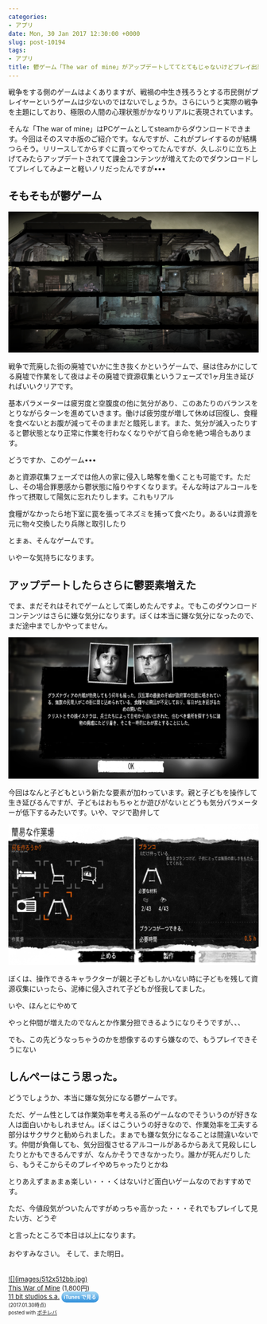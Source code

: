 ```yaml
---
categories:
- アプリ
date: Mon, 30 Jan 2017 12:30:00 +0000
slug: post-10194
tags:
- アプリ
title: 鬱ゲーム「The war of mine」がアップデートしててとてもじゃないけどプレイ出来なかった。
---
```


戦争をする側のゲームはよくありますが、戦禍の中生き残ろうとする市民側がプレイヤーというゲームは少ないのではないでしょうか。さらにいうと実際の戦争を主題にしており、極限の人間の心理状態がかなりリアルに表現されています。

そんな「The war of mine」はPCゲームとしてsteamからダウンロードできます。今回はそのスマホ版のご紹介です。なんですが、これがプレイするのが結構つらそう。リリースしてからすぐに買ってやってたんですが、久しぶりに立ち上げてみたらアップデートされてて課金コンテンツが増えてたのでダウンロードしてプレイしてみよーと軽いノリだったんですが•••

<h2>そもそもが鬱ゲーム</h2>

![](images/IIMG_5756.png)

戦争で荒廃した街の廃墟でいかに生き抜くかというゲームで、昼は住みかにしてる廃墟で作業をして夜はよその廃墟で資源収集というフェーズで1ヶ月生き延びればいいクリアです。

基本パラメーターは疲労度と空腹度の他に気分があり、このあたりのバランスをとりながらターンを進めていきます。働けば疲労度が増して休めば回復し、食糧を食べないとお腹が減ってそのままだと餓死します。また、気分が滅入ったりすると鬱状態となり正常に作業を行わなくなりやがて自ら命を絶つ場合もあります。

どうですか、このゲーム•••

あと資源収集フェーズでは他人の家に侵入し略奪を働くことも可能です。ただし、その場合罪悪感から鬱状態に陥りやすくなります。そんな時はアルコールを作って摂取して陽気に忘れたりします。これもリアル

食糧がなかったら地下室に罠を張ってネズミを捕って食べたり。あるいは資源を元に物々交換したり兵隊と取引したり

とまぁ、そんなゲームです。

いやーな気持ちになります。<!--more--><h2>アップデートしたらさらに鬱要素増えた</h2>

でま、まだそれはそれでゲームとして楽しめたんですよ。でもこのダウンロードコンテンツはさらに嫌な気分になります。ぼくは本当に嫌な気分になったので、まだ途中までしかやってません。

![](images/IIMG_5757.png)

今回はなんと子どもという新たな要素が加わっています。親と子どもを操作して生き延びるんですが、子どもはおもちゃとか遊びがないとどうも気分パラメーターが低下するみたいです。いや、マジで勘弁して

![](images/IIMG_5758.png)

ぼくは、操作できるキャラクターが親と子どもしかいない時に子どもを残して資源収集にいったら、泥棒に侵入されて子どもが怪我してました。

いや、ほんとにやめて

やっと仲間が増えたのでなんとか作業分担できるようになりそうですが、、、

でも、この先どうなっちゃうのかを想像するのすら嫌なので、もうプレイできそうにない

<h2>しんぺーはこう思った。</h2>

どうでしょうか、本当に嫌な気分になる鬱ゲームです。

ただ、ゲーム性としては作業効率を考える系のゲームなのでそういうのが好きな人は面白いかもしれません。ぼくはこういうの好きなので、作業効率を工夫する部分はサクサクと勧められました。まぁでも嫌な気分になることは間違いないです。仲間が負傷しても、気分回復させるアルコールがあるからあえて見殺しにしたりとかもできるんですが、なんかそうできなかったり。誰かが死んだりしたら、もうそこからそのプレイやめちゃったりとかね

とりあえずまぁまぁ楽しい・・・くはないけど面白いゲームなのでおすすめです。

ただ、今値段気がついたんですがめっちゃ高かった・・・それでもプレイして見たい方、どうぞ

と言ったところで本日は以上になります。<br><br>おやすみなさい。
そして、また明日。


<div class="pochireba" style="text-align:left;font-size:small;padding:20px 0;/zoom: 1;overflow: hidden;"><a href="https://itunes.apple.com/jp/app/this-war-of-mine/id982175678?mt=8&uo=4&at=11ld5P" target="_blank" >![](images/512x512bb.jpg)</a><div class="pochi_info" style="text-align:left;/zoom: 1;overflow: hidden;"><div class="pochi_name"><a href="https://itunes.apple.com/jp/app/this-war-of-mine/id982175678?mt=8&uo=4&at=11ld5P" target="_blank" >This War of Mine</a>&nbsp;(1,800円)</div><div class="pochi_seller"><a href="https://itunes.apple.com/jp/developer/11-bit-studios-s.a./id427155206?uo=4&at=11ld5P" target="_blank" >11 bit studios s.a.</a>&nbsp;<a href="https://itunes.apple.com/jp/app/this-war-of-mine/id982175678?mt=8&uo=4&at=11ld5P" target="_blank" style="width:100px;color:#ffffff;background:#298CDA;font-size:10px;font-weight:bold;text-align:center;display:inline;text-decoration:none;border:0px;padding:5px;border-radius:10px;background:-moz-linear-gradient(rgba(85,182,237,0.5), rgba(41,140,218,1));background:-webkit-gradient(linear, 100% 0%, 100% 100%, from(rgba(85,182,237,0.5)), to(rgba(41,140,218,1)));white-space: nowrap;">iTunes で見る</a></div><div class="pochi_time" style="font-size:x-small;display:inline;">(2017.01.30時点)</div><div class="pochi_post" style="font-size:x-small;">posted with <a href="http://pochireba.com" rel="nofollow" target="_blank">ポチレバ</a></div></div><div class="booklink-footer" style="clear: left"></div></div>
